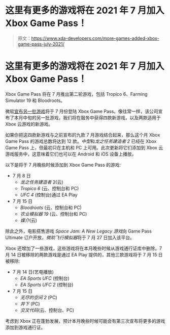 # 这里有更多的游戏将在 2021 年 7 月加入 Xbox Game Pass！

> 原文：<https://www.xda-developers.com/more-games-added-xbox-game-pass-july-2021/>

# 这里有更多的游戏将在 2021 年 7 月加入 Xbox Game Pass！

Xbox Game Pass 将在 7 月推出第二轮游戏，包括 Tropico 6、Farming Simulator 19 和 Bloodroots。

微软[宣布另一批游戏](https://news.xbox.com/en-us/2021/07/06/coming-soon-xbox-game-pass-july-2021/)将于 7 月份登陆 Xbox Game Pass。像往常一样，该公司宣布了本月中旬的另一批游戏，我们将在服务中获得四款新游戏，以及两款适用于 Xbox 云游戏的新游戏。

如果你把这四款新游戏与之前宣布的九款 7 月游戏结合起来，那么这个月 Xbox Game Pass 的游戏总数将达到 12 款。*中型*和*龙之任务建造者 2* 已经在 Xbox Game Pass 上，但最初只在主机和 PC 上可用。此次更新将它们添加到 Xbox 云游戏服务中，这意味着它们也可以在 Android 和 iOS 设备上播放。

以下是将于 7 月晚些时候添加到 Xbox Game Pass 的游戏:

*   7 月 8 日
    *   *龙之任务建造者* 2(云)
    *   *Tropico 6* (云、控制台和 PC)
    *   *UFC 4* (控制台)通过 EA Play
*   7 月 15 日
    *   *Bloodroots* (云、控制台和 PC)
    *   *农业模拟器 19* (云、控制台和 PC)
    *   *媒介*(云)

除此之外，电影搭售游戏 *Space Jam: A New Legacy 游戏*向 Game Pass Ultimate 订户开放，*微软飞行模拟器*将于 7 月 27 日加入该平台。

Xbox 还增加了一些游戏，这些游戏将在本月晚些时候从游戏通行证库中删除。7 月 14 日被移除的两款游戏是通过 EA Play 提供的，其他三款游戏将于 7 月 15 日被移除:

*   7 月 14 日(艺电播放)
    *   *EA Sports UFC* (控制台)
    *   *EA Sports UFC 2* (控制台)
*   7 月 15 日
    *   *无尽的空间 2* (PC)
    *   *井下* (PC)
    *   *交叉代码*(云、控制台、PC)

考虑到 Xbox 正在蓬勃发展，预计本月晚些时候可能会有第三次宣布将更多的游戏添加到游戏通行证。